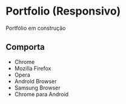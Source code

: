 # Portfolio (Responsivo)
<p>Portfólio em construção</p>

<h2>Comporta</h2>
<ul>
  <li>Chrome</li>
  <li>Mozilla Firefox</li>
  <li>Opera</li>
  <li>Android Browser</li>
  <li>Samsung Browser</li>
  <li>Chrome para Android</li>
</ul>
